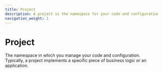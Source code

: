 ```yaml
---
title: Project
description: A project is the namespace for your code and configurations
navigation_weight: 1
---
```


# Project

The namespace in which you manage your code and configuration. Typically, a project implements a specific piece of business logic or an application.
